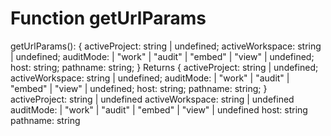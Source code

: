 # Function getUrlParams

getUrlParams(): {
    activeProject: string | undefined;
    activeWorkspace: string | undefined;
    auditMode:
        | "work"
        | "audit"
        | "embed"
        | "view"
        | undefined;
    host: string;
    pathname: string;
}
Returns {
    activeProject: string | undefined;
    activeWorkspace: string | undefined;
    auditMode:
        | "work"
        | "audit"
        | "embed"
        | "view"
        | undefined;
    host: string;
    pathname: string;
}
activeProject: string | undefined
activeWorkspace: string | undefined
auditMode:
    | "work"
    | "audit"
    | "embed"
    | "view"
    | undefined
host: string
pathname: string